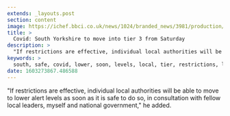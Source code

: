 ```yaml
--- 
extends: _layouts.post 
section: content 
image: https://ichef.bbci.co.uk/news/1024/branded_news/3981/production/_115012741_3_pa_sheffield_976.jpg 
title: > 
  Covid: South Yorkshire to move into tier 3 from Saturday 
description: > 
  "If restrictions are effective, individual local authorities will be able to move to lower alert levels as soon as it is safe to do so, in consultation with fellow local leaders, myself and national government," he added. 
keywords: > 
  south, safe, covid, lower, soon, levels, local, tier, restrictions, leaders, individual, national, yorkshire, fellow 
date: 1603273867.486588 
--- 
```

<div><p>"If restrictions are effective, individual local authorities will be able to move to lower alert levels as soon as it is safe to do so, in consultation with fellow local leaders, myself and national government," he added.</p></div>